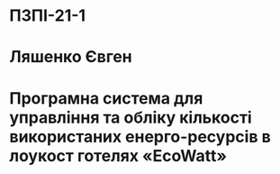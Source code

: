 # ПЗПІ-21-1


# Ляшенко Євген


# Програмна система для управління та обліку кількості використаних енерго-ресурсів в лоукост готелях «EcoWatt»
